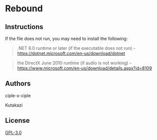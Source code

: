 # Rebound

## Instructions

If the file does not run, you may need to install the following:

 >  .NET 6.0 runtime or later (if the executable does not run)
      - https://dotnet.microsoft.com/en-us/download/dotnet

 >  the DirectX June 2010 runtime (if audio is not working)
      - https://www.microsoft.com/en-us/download/details.aspx?id=8109

## Authors

ciple-x-ciple

Kutakazi

## License

[GPL-3.0](https://www.gnu.org/licenses/gpl-3.0.en.html)
